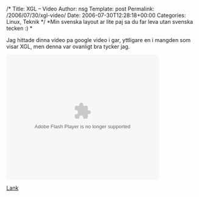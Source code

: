 /*
 Title: XGL &#8211; Video
 Author: nsg
 Template: post
 Permalink: /2006/07/30/xgl-video/
 Date: 2006-07-30T12:28:18+00:00
 Categories: Linux, Teknik
*/
*Min svenska layout ar lite paj sa du far leva utan svenska tecken :) *

Jag hittade dinna video pa google video i gar, yttligare en i mangden som visar XGL, men denna var ovanligt bra tycker jag.

<embed style="width:400px; height:326px;" id="VideoPlayback" type="application/x-shockwave-flash" src="http://video.google.com/googleplayer.swf?docId=-3304682858126153303">
</embed>

  
[Lank][1]

<small></small>

 [1]: http://video.google.com/videoplay?docid=-3304682858126153303